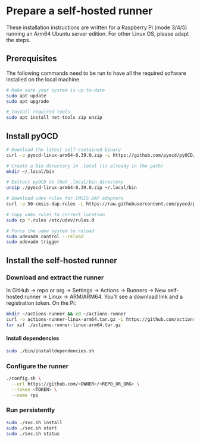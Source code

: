 # Prepare a self-hosted runner

These installation instructions are written for a Raspberry Pi (mode 3/4/5) running an Arm64 Ubuntu server edition. For
other Linux OS, please adapt the steps.

## Prerequisites

The following commands need to be run to have all the required software installed on the local machine.

```sh
# Make sure your system is up-to-date
sudo apt update
sudo apt upgrade

# Install required tools
sudo apt install net-tools zip unzip
```

## Install pyOCD

```sh
# Download the latest self-contained binary
curl -o pyocd-linux-arm64-0.39.0.zip -L https://github.com/pyocd/pyOCD/releases/download/v0.39.0/pyocd-linux-arm64-0.39.0.zip

# Create a bin-directory in .local (is already in the path)
mkdir ~/.local/bin

# Extract pyOCD to that .local/bin directory
unzip ./pyocd-linux-arm64-0.39.0.zip ~/.local/bin

# Download udev rules for CMSIS-DAP adapters
curl -o 50-cmsis-dap.rules -L https://raw.githubusercontent.com/pyocd/pyOCD/refs/heads/main/udev/50-cmsis-dap.rules

# Copy udev rules to correct location
sudo cp *.rules /etc/udev/rules.d

# Force the udev system to reload
sudo udevadm control --reload
sudo udevadm trigger
```

## Install the self-hosted runner

### Download and extract the runner

In GitHub → repo or org → Settings → Actions → Runners → New self-hosted runner → Linux → ARM/ARM64. You’ll see a
download link and a registration token. On the Pi:

```sh
mkdir ~/actions-runner && cd ~/actions-runner
curl -o actions-runner-linux-arm64.tar.gz -L https://github.com/actions/runner/releases/download/vX.Y.Z/actions-runner-linux-arm64-X.Y.Z.tar.gz
tar xzf ./actions-runner-linux-arm64.tar.gz
```

#### Install dependencies

```sh
sudo ./bin/installdependencies.sh
```

### Configure the runner

```sh
./config.sh \
  --url https://github.com/<OWNER>/<REPO_OR_ORG> \
  --token <TOKEN> \
  --name rpi
```

### Run persistently

```sh
sudo ./svc.sh install
sudo ./svc.sh start
sudo ./svc.sh status
```
